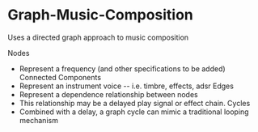 # Graph-Music-Composition
Uses a directed graph approach to music composition

Nodes
* Represent a frequency (and other specifications to be added)
Connected Components
* Represent an instrument voice -- i.e. timbre, effects, adsr
Edges
* Represent a dependence relationship between nodes
* This relationship may be a delayed play signal or effect chain.
Cycles
* Combined with a delay, a graph cycle can mimic a traditional looping mechanism
